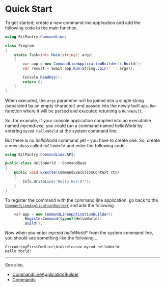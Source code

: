 # Quick Start
To get started, create a new command line application and add the following code to the main function.

```cs
using BitPantry.CommandLine;

class Program
{
    static Task<int> Main(string[] args)
    {
        var app = new CommandLineApplicationBuilder().Build();
        var result = await app.Run(String.Join(' ', args));

        Console.ReadKey();
        return 0;
    }
}
```

When executed, the ```args``` parameter will be joined into a single string (separated by an empty character) and passed into the newly built ```app.Run``` function where it will be parsed and executed returning a ```RunResult```. 

So, for example, if your console application compiled into an executable named *mycmd.exe*, you could run a command named *helloWorld* by entering ```mycmd helloWorld``` at the system command line.

But there is no *helloWorld* command yet - you have to create one. So, create a new class called ```HelloWorld``` and enter the following code.

```cs
using BitPantry.CommandLine.API;

public class HelloWorld : CommandBase
{
    public void Execute(CommandExecutionContext ctx)
    {
        Info.WriteLine("Hello World!");
    }
}
```

To register the command with the command line application, go back to the [```CommandLineApplicationBuilder```](commandLineApplicationBuilder.md) and add the following.

```cs
    var app = new CommandLineApplicationBuilder()
        .RegisterCommand(typeof(HelloWorld))
        .Build();
```

Now when you enter *mycmd helloWorld** from the system command line, you should see something like the following ...

```
C:\code\myFirstCmdLine\bin\release> mycmd helloWorld
Hello World! 
```
---
See also,

- [CommandLineApplicationBuilder](CommandLineApplicationBuilder.md)
- [Commands](Commands.md)